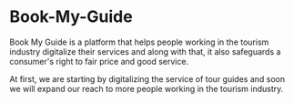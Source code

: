 # Book-My-Guide
Book My Guide is a platform that helps people working in the tourism industry digitalize their services and along with that, it also safeguards a consumer's right to fair price and good service.

At first, we are starting by digitalizing the service of tour guides and soon we will expand our reach to more people working in the tourism industry.
